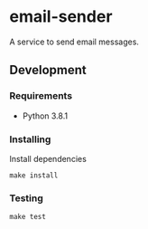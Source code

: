 # email-sender
A service to send email messages.

## Development

### Requirements
- Python 3.8.1

### Installing
Install dependencies
```console
make install
```

### Testing
```console
make test
```